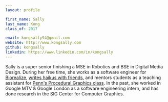 ```yaml
---
layout: profile

first_name: Sally
last_name: Kong
class_of: 2017

email: kongsally94@gmail.com
website: http://www.kongsally.com
github: kongsally
linkedin: https://www.linkedin.com/in/kongsally
---
```


Sally is a super senior finishing a MSE in Robotics and BSE in Digital Media Design. During her free time, she works as a software engineer for [Biorealize](http://www.biorealize.com/#microbial-design-studio), [writes haikus with friends](https://kongsally.github.io/haikus-with-friends/index.html), and mentors students as a teaching assistant for [Penn's Procedural Graphics class](https://cis700-procedural-graphics.github.io/). In the past, she worked in Google MTV & Google London as a software engineering intern, and has done research in the SIG Center for Computer Graphics. 
